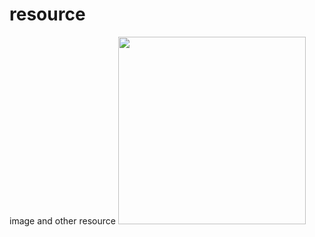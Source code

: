 # resource
image and other resource
<img src="https://github.com/shenzhen2017/resource/blob/main/2021/augest/douban.gif?raw=true" width="300">
